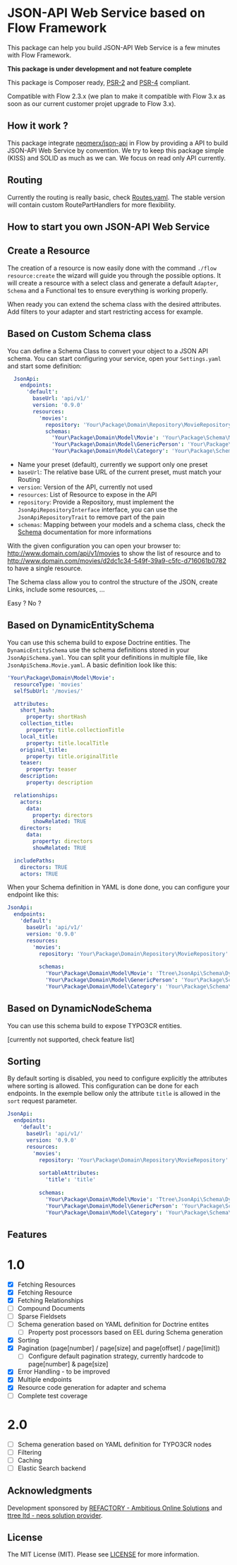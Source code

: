 # JSON-API Web Service based on Flow Framework

This package can help you build JSON-API Web Service is a few minutes with Flow Framework.

**This package is under development and not feature complete**

This package is Composer ready, [PSR-2] and [PSR-4] compliant.

Compatible with Flow 2.3.x (we plan to make it compatible with Flow 3.x as soon as our current customer projet upgrade
to Flow 3.x).

How it work ?
-------------

This package integrate [neomerx/json-api] in Flow by providing a API to build JSON-API Web Service by convention. We
try to keep this package simple (KISS) and SOLID as much as we can. We focus on read only API currently.

Routing
-------

Currently the routing is really basic, check [Routes.yaml](Configuration/Routes.yaml). The stable version will contain
custom RoutePartHandlers for more flexibility.

How to start you own JSON-API Web Service
-----------------------------------------

## Create a Resource

The creation of a resource is now easily done with the command `./flow resource:create` the wizard will guide you through the possible options.
It will create a resource with a select class and generate a default `Adapter`, `Schema` and a Functional tes to ensure everything is working properly.

When ready you can extend the schema class with the desired attributes. Add filters to your adapter and start restricting access for example.

## Based on Custom Schema class

You can define a Schema Class to convert your object to a JSON API schema. You can start configuring your service, 
open your ```Settings.yaml``` and start some definition:

```yaml
  JsonApi:
    endpoints:
      'default':
        baseUrl: 'api/v1/'
        version: '0.9.0'
        resources:
          'movies':
            repository: 'Your\Package\Domain\Repository\MovieRepository'
            schemas:
              'Your\Package\Domain\Model\Movie': 'Your\Package\Schema\MovieSchema'
              'Your\Package\Domain\Model\GenericPerson': 'Your\Package\Schema\GenericPersonSchema'
              'Your\Package\Domain\Model\Category': 'Your\Package\Schema\CategorySchema'
```

- Name your preset (default), currently we support only one preset
- ```baseUrl```: The relative base URL of the current preset, must match your Routing
- ```version```: Version of the API, currently not used
- ```resources```: List of Resource to expose in the API
- ```repository```: Provide a Repository, must implement the ```JsonApiRepositoryInterface``` interface, you can use the
```JsonApiRepositoryTrait``` to remove part of the pain
- ```schemas```: Mapping between your models and a schema class, check the [Schema] documentation for more informations

With the given configuration you can open your browser to: http://www.domain.com/api/v1/movies to show the list of 
resource and to http://www.domain.com/movies/d2dc1c34-549f-39a9-c5fc-d716061b0782 to have a single resource.

The Schema class allow you to control the structure of the JSON, create Links, include some resources, ...

Easy ? No ?

## Based on DynamicEntitySchema

You can use this schema build to expose Doctrine entities. The ```DynamicEntitySchema``` use the schema 
definitions stored in your ```JsonApiSchema.yaml```. You can split your definitions in multiple file, 
like ```JsonApiSchema.Movie.yaml```. A basic definition look like this:

```yaml
'Your\Package\Domain\Model\Movie':
  resourceType: 'movies'
  selfSubUrl: '/movies/'

  attributes:
    short_hash:
      property: shortHash
    collection_title:
      property: title.collectionTitle
    local_title:
      property: title.localTitle
    original_title:
      property: title.originalTitle
    teaser:
      property: teaser
    description:
      property: description

  relationships:
    actors:
      data:
        property: directors
        showRelated: TRUE
    directors:
      data:
        property: directors
        showRelated: TRUE

  includePaths:
    directors: TRUE
    actors: TRUE
```

When your Schema definition in YAML is done done, you can configure your endpoint like this:

```yaml
JsonApi:
  endpoints:
    'default':
      baseUrl: 'api/v1/'
      version: '0.9.0'
      resources:
        'movies':
          repository: 'Your\Package\Domain\Repository\MovieRepository'
          
          schemas:
            'Your\Package\Domain\Model\Movie': 'Ttree\JsonApi\Schema\DynamicEntitySchema'
            'Your\Package\Domain\Model\GenericPerson': 'Your\Package\Schema\GenericPersonSchema'
            'Your\Package\Domain\Model\Category': 'Your\Package\Schema\CategorySchema'
```

## Based on DynamicNodeSchema

You can use this schema build to expose TYPO3CR entities.

[currently not supported, check feature list]

Sorting
-------

By default sorting is disabled, you need to configure explicitly the attributes where sorting is allowed. This 
configuration can be done for each endpoints. In the exemple bellow only the attribute ```title``` is allowed in the
```sort``` request parameter.

```yaml
JsonApi:
  endpoints:
    'default':
      baseUrl: 'api/v1/'
      version: '0.9.0'
      resources:
        'movies':
          repository: 'Your\Package\Domain\Repository\MovieRepository'
          
          sortableAttributes:
            'title': 'title'
            
          schemas:
            'Your\Package\Domain\Model\Movie': 'Ttree\JsonApi\Schema\DynamicEntitySchema'
            'Your\Package\Domain\Model\GenericPerson': 'Your\Package\Schema\GenericPersonSchema'
            'Your\Package\Domain\Model\Category': 'Your\Package\Schema\CategorySchema'
```

Features
--------

# 1.0

- [x] Fetching Resources
- [x] Fetching Resource
- [x] Fetching Relationships
- [ ] Compound Documents
- [ ] Sparse Fieldsets
- [ ] Schema generation based on YAML definition for Doctrine entites
  - [ ] Property post processors based on EEL during Schema generation
- [x] Sorting
- [x] Pagination (page[number] / page[size] and page[offset] / page[limit])
  - [ ] Configure default pagination strategy, currently hardcode to page[number] & page[size]
- [x] Error Handling - to be improved
- [x] Multiple endpoints
- [x] Resource code generation for adapter and schema
- [ ] Complete test coverage

# 2.0

- [ ] Schema generation based on YAML definition for TYPO3CR nodes
- [ ] Filtering
- [ ] Caching
- [ ] Elastic Search backend

Acknowledgments
---------------

Development sponsored by [REFACTORY - Ambitious Online Solutions](https://rfy.nl) and [ttree ltd - neos solution provider](http://ttree.ch).

License
-------

The MIT License (MIT). Please see [LICENSE](LICENSE.txt) for more information.

[neomerx/json-api]: https://github.com/neomerx/json-api/
[Schema]: https://github.com/neomerx/json-api/wiki/Schemas
[PSR-2]: http://www.php-fig.org/psr/psr-2/
[PSR-4]: http://www.php-fig.org/psr/psr-4/
